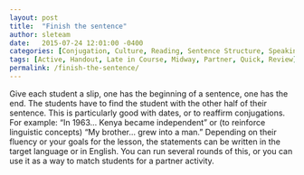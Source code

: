 ```yaml
---
layout: post
title:  "Finish the sentence"
author: sleteam
date:   2015-07-24 12:01:00 -0400
categories: [Conjugation, Culture, Reading, Sentence Structure, Speaking]
tags: [Active, Handout, Late in Course, Midway, Partner, Quick, Review]
permalink: /finish-the-sentence/
---
```

Give each student a slip, one has the beginning of a sentence, one has the end. The students have to find the student with the other half of their sentence. This is particularly good with dates, or to reaffirm conjugations. For example: “In 1963… Kenya became independent” or (to reinforce linguistic concepts) “My brother… grew into a man.” Depending on their fluency or your goals for the lesson, the statements can be written in the target language or in English. You can run several rounds of this, or you can use it as a way to match students for a partner activity.